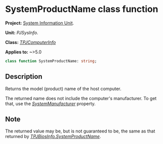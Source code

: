 # SystemProductName class function

**Project:** [System Information Unit](../API.md).

**Unit:** _PJSysInfo_.

**Class:** _[TPJComputerInfo](./TPJComputerInfo.md)_

**Applies to:** ~>5.0

```pascal
class function SystemProductName: string;
```

## Description

Returns the model (product) name of the host computer.

The returned name does not include the computer's manufacturer. To get that, use the _[SystemManufacturer](./TPJComputerInfo-SystemManufacturer.md)_ property.

## Note

The returned value may be, but is not guaranteed to be, the same as that returned by _[TPJBiosInfo.SystemProductName](./TPJBiosInfo-SystemProductName.md)_.